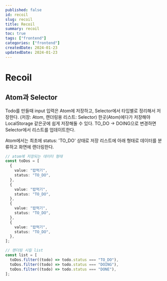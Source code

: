 ```yaml
---
published: false
id: recoil
slug: recoil
title: Recoil
summary: recoil
toc: true
tags: ["frontend"]
categories: ["frontend"]
createdDate: 2024-01-23
updatedDate: 2024-01-23
---
```


# Recoil

## Atom과 Selector

Todo를 만들때 input 입력은 Atom에 저장하고, Selector에서 타입별로 정리해서 저장한다.
(저장: Atom, 랜더링용 리스트: Selector)
한곳(Atom)에다가 저장해야 LocalStorage 같은곳에 쉽게 저장해둘 수 있다.
TO_DO -> DOING으로 변경하면 Selector에서 리스트를 업데이트한다.

Atom에서는 최초에 status: 'TO_DO' 상태로 저장
리스트에 아래 형태로 데이터를 분류하고 화면에 랜더링한다.

```typescript
// atom에 저장되는 데이터 형태
const toDos = [
  {
    value: "밥먹기",
    status: "TO_DO",
  },
  {
    value: "밥먹기",
    status: "TO_DO",
  },
  {
    value: "밥먹기",
    status: "TO_DO",
  },
  {
    value: "밥먹기",
    status: "TO_DO",
  },
];

// 랜더링 시킬 list
const list = [
  toDos.filter((todo) => todo.status === "TO_DO"),
  toDos.filter((todo) => todo.status === "DOING"),
  toDos.filter((todo) => todo.status === "DONE"),
];
```
